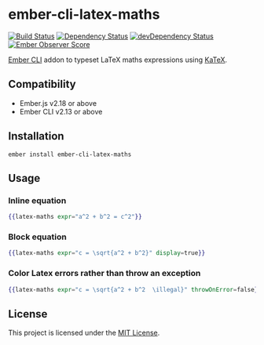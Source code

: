ember-cli-latex-maths
==============================================================================

[![Build Status](https://travis-ci.org/andybluntish/ember-cli-latex-maths.svg?branch=master)](https://travis-ci.org/andybluntish/ember-cli-latex-maths)
[![Dependency Status](https://david-dm.org/andybluntish/ember-cli-latex-maths.svg)](https://david-dm.org/andybluntish/ember-cli-latex-maths)
[![devDependency Status](https://david-dm.org/andybluntish/ember-cli-latex-maths/dev-status.svg)](https://david-dm.org/andybluntish/ember-cli-latex-maths#info=devDependencies)
[![Ember Observer Score](http://emberobserver.com/badges/ember-cli-latex-maths.svg)](http://emberobserver.com/addons/ember-cli-latex-maths)

[Ember CLI](http://www.ember-cli.com/) addon to typeset LaTeX maths expressions using [KaTeX](http://khan.github.io/KaTeX/).


Compatibility
------------------------------------------------------------------------------

* Ember.js v2.18 or above
* Ember CLI v2.13 or above


Installation
------------------------------------------------------------------------------

```
ember install ember-cli-latex-maths
```


Usage
------------------------------------------------------------------------------

### Inline equation

```handlebars
{{latex-maths expr="a^2 + b^2 = c^2"}}
```

### Block equation

```handlebars
{{latex-maths expr="c = \sqrt{a^2 + b^2}" display=true}}
```

### Color Latex errors rather than throw an exception

```handlebars
{{latex-maths expr="c = \sqrt{a^2 + b^2  \illegal}" throwOnError=false}}
```

License
------------------------------------------------------------------------------

This project is licensed under the [MIT License](LICENSE.md).
